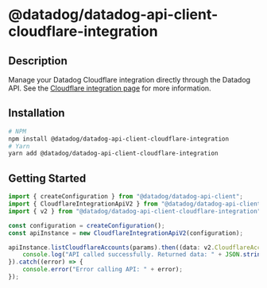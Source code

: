 # @datadog/datadog-api-client-cloudflare-integration

## Description

Manage your Datadog Cloudflare integration directly through the Datadog API. See the [Cloudflare integration page](https://docs.datadoghq.com/integrations/cloudflare/) for more information.

## Installation

```sh
# NPM
npm install @datadog/datadog-api-client-cloudflare-integration
# Yarn
yarn add @datadog/datadog-api-client-cloudflare-integration
```

## Getting Started
```ts
import { createConfiguration } from "@datadog/datadog-api-client";
import { CloudflareIntegrationApiV2 } from "@datadog/datadog-api-client-cloudflare-integration";
import { v2 } from "@datadog/datadog-api-client-cloudflare-integration";

const configuration = createConfiguration();
const apiInstance = new CloudflareIntegrationApiV2(configuration);

apiInstance.listCloudflareAccounts(params).then((data: v2.CloudflareAccountsResponse) => {
    console.log("API called successfully. Returned data: " + JSON.stringify(data));
}).catch((error) => {
    console.error("Error calling API: " + error);
});
```